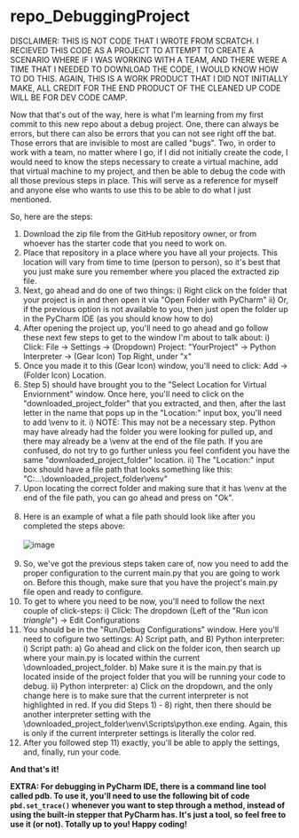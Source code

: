 # repo_DebuggingProject

DISCLAIMER: THIS IS NOT CODE THAT I WROTE FROM SCRATCH. I RECIEVED THIS CODE AS A PROJECT TO ATTEMPT TO CREATE A SCENARIO WHERE IF I WAS WORKING WITH A TEAM, AND THERE WERE A TIME THAT I NEEDED TO DOWNLOAD THE CODE, I WOULD KNOW HOW TO DO THIS. AGAIN, THIS IS A WORK PRODUCT THAT I DID NOT INITIALLY MAKE, ALL CREDIT FOR THE END PRODUCT OF THE CLEANED UP CODE WILL BE FOR DEV CODE CAMP. 

Now that that's out of the way, here is what I'm learning from my first commit to this new repo about a debug project. One, there can always be errors, but there can also be errors that you can not see right off the bat. Those errors that are invisible to most are called "bugs". Two, in order to work with a team, no matter where I go, if I did not initially create the code, I would need to know the steps necessary to create a virtual machine, add that virtual machine to my project, and then be able to debug the code with all those previous steps in place. This will serve as a reference for myself and anyone else who wants to use this to be able to do what I just mentioned.

So, here are the steps:

1) Download the zip file from the GitHub repository owner, or from whoever has the starter code that you need to work on.
2) Place that repository in a place where you have all your projects. This location will vary from time to time (person to person), so it's best that you just make sure you remember where you placed the extracted zip file.
3) Next, go ahead and do one of two things:
  i) Right click on the folder that your project is in and then open it via "Open Folder with PyCharm"
  ii) Or, if the previous option is not available to you, then just open the folder up in the PyCharm IDE (as you should know how to do)
4) After opening the project up, you'll need to go ahead and go follow these next few steps to get to the window I'm about to talk about:
  i) Click: File -> Settings -> (Dropdown) Project: "YourProject" -> Python Interpreter -> (Gear Icon) Top Right, under "x"
5) Once you made it to this (Gear Icon) window, you'll need to click: Add -> (Folder Icon) Location.
6) Step 5) should have brought you to the "Select Location for Virtual Enviornment" window. Once here, you'll need to click on the "downloaded_project_folder" that you extracted, and then, after the last letter in the name that pops up in the "Location:" input box, you'll need to add \venv to it. 
  i) NOTE: This may not be a necessary step. Python may have already had the folder you were looking for pulled up, and there may already be a \venv at the end of the file path. If you are confused, do not try to go further unless you feel confident you have the same "downloaded_project_folder" location.
  ii) The "Location:" input box should have a file path that looks something like this: "C:\...\downloaded_project_folder\venv"
7) Upon locating the correct folder and making sure that it has \venv at the end of the file path, you can go ahead and press on "Ok". <br><br>
8) Here is an example of what a file path should look like after you completed the steps above: <br><br> ![image](https://user-images.githubusercontent.com/62074841/122612832-6cb62b00-d049-11eb-83f1-fa24f6fc3c9b.png) <br><br>
9) So, we've got the previous steps taken care of, now you need to add the proper configuration to the current main.py that you are going to work on. Before this though, make sure that you have the project's main.py file open and ready to configure. 
10) To get to where you need to be now, you'll need to follow the next couple of click-steps:
  i) Click:  The dropdown (Left of the "Run icon *triangle*") -> Edit Configurations
11) You should be in the "Run/Debug Configurations" window. Here you'll need to cofigure two settings: A) Script path, and B) Python interpreter:
  i) Script path: 
    a) Go ahead and click on the folder icon, then search up where your main.py is located within the current \downloaded_project_folder.
    b) Make sure it is the main.py that is located inside of the project folder that you will be running your code to debug.
  ii) Python interpreter:
    a) Click on the dropdown, and the only change here is to make sure that the current interpreter is not highlighted in red. If you did Steps 1) - 8) right, then there should be another interpreter setting with the \downloaded_project_folder\venv\Scripts\python.exe ending. Again, this is only if the current interpreter settings is literally the color red.
12) After you followed step 11) exactly, you'll be able to apply the settings, and, finally, run your code. 

<b>And that's it!<b>
  
EXTRA: For debugging in PyCharm IDE, there is a command line tool called pdb. To use it, you'll need to use the following bit of code `pbd.set_trace()` whenever you want to step through a method, instead of using the built-in stepper that PyCharm has. It's just a tool, so feel free to use it (or not). Totally up to you! Happy coding!
